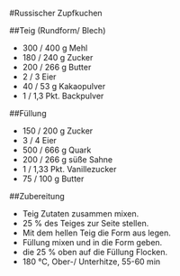 #Russischer Zupfkuchen

##Teig (Rundform/ Blech)
* 300 / 400 g Mehl
* 180 / 240 g Zucker
* 200 / 266 g Butter
* 2 / 3 Eier
* 40 / 53 g Kakaopulver
* 1 / 1,3 Pkt. Backpulver

##Füllung
* 150 / 200 g Zucker
* 3 / 4 Eier
* 500 / 666 g Quark
* 200 / 266 g süße Sahne
* 1 / 1,33 Pkt. Vanillezucker
* 75 / 100 g Butter

##Zubereitung
* Teig Zutaten zusammen mixen.
* 25 % des Teiges zur Seite stellen.
* Mit dem hellen Teig die Form aus legen. 
* Füllung mixen und in die Form geben.
* die 25 % oben auf die Füllung Flocken. 
* 180 °C, Ober-/ Unterhitze, 55-60 min